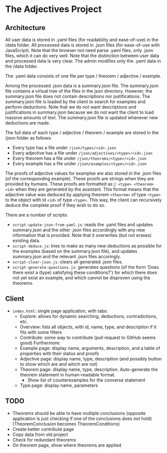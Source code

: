 # The Adjectives Project

## Architecture

All user data is stored in .yaml files (for readability and ease-of-use) in the /data folder.
All processed data is stored in .json files (for ease-of-use with JavaScript).
Note that the browser not need parse .yaml files, only .json files, which it can do very well.
Note that the distinction between user data and processed data is very clear.
The admin modifies only the .yaml data in the /data folder.

The .yaml data consists of one file per type / theorem / adjective / example.

Among the processed .json data is a summary.json file.
The summary.json file contains a virtual tree of the files in the json directory.
However, the summary.json file does not contain descriptions nor justifications.
The summary.json file is loaded by the client to search for examples and perform deductions.
Note that we do not want descriptions and justifications in summary.json because we do not want the client to load massive amounts of text.
The summary.json file is updated whenever new deductions are made.

The full data of each type / adjective / theorem / example are stored in the /json folder as follows:
- Every type has a file under `/json/types/<id>.json`
- Every adjective has a file under `/json/adjectives/<type>/<id>.json`
- Every theorem has a file under `/json/theorems/<type>/<id>.json`
- Every example has a file under `/json/examples/<type>/<id>.json`

The proofs of adjective values for examplse are also stored in the .json files (of the corresponding example).
These proofs are strings when they are provided by humans.
These proofs are formatted as `🤖 <type> <theorem> <id>` when they are generated by the assistant.
This format means that the adjective value was deduced by applying theorem `<theorem>` of type `<type>` to the object with id `<id>` of type `<type>`.
This way, the client can recursively deduce the complete proof if they wish to do so.

There are a number of scripts:
- `script-update-json-from-yaml.js`: reads the .yaml files and updates summary.json and the other .json files accordingly with any new information that is provided. Note that it overwrites (but not erases) existing data.
- `script-deduce.js`: tries to make as many new deductions as possible for the examples (based on the summary.json file), and updates summary.json and the relevant .json files accoringly.
- `script-clear-json.js`: clears all generated .json files.
- `script-generate-questions.js`: generates questions (of the form 'Does there exist a (type) satisfying these conditions?') for which there does not yet exist an example, and which cannot be disproven using the theorems.


## Client

- `index.html`: single page application, with tabs:
  - Explore: allows for dynamic searching, deductions, contradictions, etc.
  - Overview: lists all objects, with id, name, type, and description if it fits
              with some filters
  - Contribute: some way to contribute (pull request to GitHub seems good)
  Furthermore:
  - Example page: display name, arguments, description, and a table of properties with their status and proofs
  - Adjective page: display name, type, description (and possibly button to show which are and which are not)
  - Theorem page: display name, type, description. Auto-generate the theorem statement in human-readable format.
    - Show list of counterexamples for the converse statement
  - Type page: display name, parameters

## TODO

- Theorems should be able to have multiple conclusions (opposite application is just checking if one of the conclusions does not hold) (TheoremConclusion becomes TheoremConditions)
- Create better contribute page
- Copy data from old project
- Check for redundant theorems
- On theorem page, show where theorems are applied
